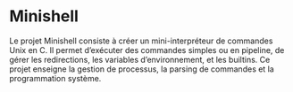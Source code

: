 # Minishell
Le projet Minishell consiste à créer un mini-interpréteur de commandes Unix en C. Il permet d’exécuter des commandes simples ou en pipeline, de gérer les redirections, les variables d’environnement, et les builtins. Ce projet enseigne la gestion de processus, la parsing de commandes et la programmation système.
